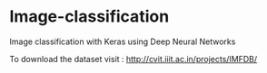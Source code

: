# Image-classification
Image classification with Keras using Deep Neural Networks

To download the dataset visit : http://cvit.iiit.ac.in/projects/IMFDB/

